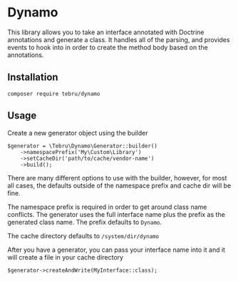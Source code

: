 # Dynamo

This library allows you to take an interface annotated with Doctrine annotations and generate a class.  It
handles all of the parsing, and provides events to hook into in order to create the method body based
on the annotations.

## Installation

    composer require tebru/dynamo
    
## Usage

Create a new generator object using the builder

    $generator = \Tebru\Dynamo\Generator::builder()
        ->namespacePrefix('My\Custom\Library')
        ->setCacheDir('path/to/cache/vendor-name')
        ->build();
        
There are many different options to use with the builder, however, for most all cases, the defaults outside
of the namespace prefix and cache dir will be fine.

The namespace prefix is required in order to get around class name conflicts.  The generator uses the full
interface name plus the prefix as the generated class name.  The prefix defaults to `Dynamo`.

The cache directory defaults to `/system/dir/dynamo`

After you have a generator, you can pass your interface name into it and it will create a file in your
cache directory

    $generator->createAndWrite(MyInterface::class);
